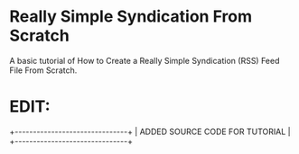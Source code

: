 # Really Simple Syndication From Scratch

A basic tutorial of How to Create a Really Simple Syndication (RSS) Feed File From Scratch.

# EDIT:

+-------------------------------+
| ADDED SOURCE CODE FOR TUTORIAL |
+-------------------------------+
